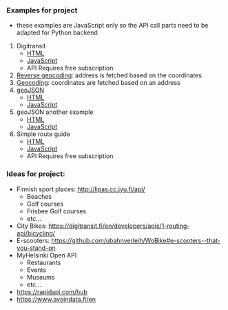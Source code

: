 ### Examples for project
- these examples are JavaScript only so the API call parts need to be adapted for Python backend
1. Digitransit
   - [HTML](esim1.html)
   - [JavaScript](js/esim1.js)
   - API Requires free subscription
1. [Reverse geocoding](https://esri.github.io/esri-leaflet/examples/reverse-geocoding.html): address is fetched based on the coordinates
1. [Geocoding](https://github.com/Esri/esri-leaflet-geocoder): coordinates are fetched based on an address
1. [geoJSON](https://leafletjs.com/examples/geojson/)
   - [HTML](esim2.html)
   - [JavaScript](js/esim2.js)
1. geoJSON another example
   - [HTML](esim3.html)
   - [JavaScript](js/esim3.js)
1. Simple route guide
   - [HTML](esim4.html)
   - [JavaScript](js/esim4.js)
   - API Requires free subscription

### Ideas for project:
* Finnish sport places: http://lipas.cc.jyu.fi/api/
  * Beaches
  * Golf courses
  * Frisbee Golf courses
  * etc...
* City Bikes: https://digitransit.fi/en/developers/apis/1-routing-api/bicycling/
* E-scooters: https://github.com/ubahnverleih/WoBike#e-scooters--that-you-stand-on
* MyHelsinki Open API
  * Restaurants
  * Events
  * Museums
  * etc...
* https://rapidapi.com/hub
* https://www.avoindata.fi/en
